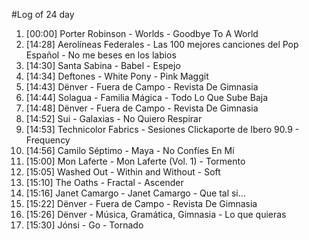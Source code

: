 #Log of 24 day

1. [00:00] Porter Robinson - Worlds - Goodbye To A World
1. [14:28] Aerolíneas Federales - Las 100 mejores canciones del Pop Español - No me beses en los labios
1. [14:30] Santa Sabina - Babel - Espejo
1. [14:34] Deftones - White Pony - Pink Maggit
1. [14:43] Dënver - Fuera de Campo - Revista De Gimnasia
1. [14:44] Solagua - Familia Mágica - Todo Lo Que Sube Baja
1. [14:48] Dënver - Fuera de Campo - Revista De Gimnasia
1. [14:52] Sui - Galaxias - No Quiero Respirar
1. [14:53] Technicolor Fabrics - Sesiones Clickaporte de Ibero 90.9 - Frequency
1. [14:56] Camilo Séptimo - Maya - No Confíes En Mí
1. [15:00] Mon Laferte - Mon Laferte (Vol. 1) - Tormento
1. [15:05] Washed Out - Within and Without - Soft
1. [15:10] The Oaths - Fractal - Ascender
1. [15:16] Janet Camargo - Janet Camargo - Que tal si...
1. [15:22] Dënver - Fuera de Campo - Revista De Gimnasia
1. [15:26] Dënver - Música, Gramática, Gimnasia - Lo que quieras
1. [15:30] Jónsi - Go - Tornado
